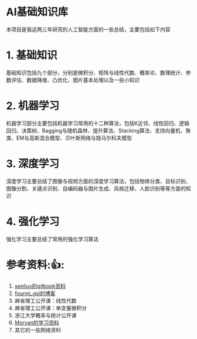 AI基础知识库
===
本项目是我这两三年研究的人工智能方面的一些总结，主要包括如下内容
# 1. 基础知识
基础知识包括九个部分，分别是微积分、矩阵与线性代数、概率论、数理统计、参数评估、数据降维、凸优化、图片基本处理以及一些小知识

# 2. 机器学习
机器学习部分主要包括机器学习常用的十二种算法，包括K近邻、线性回归、逻辑回归、决策树、Bagging与随机森林、提升算法、Stacking算法、支持向量机、聚类、EM与高斯混合模型、贝叶斯网络与隐马尔科夫模型

# 3. 深度学习
深度学习主要总结了图像与视频方面的深度学习算法，包括物体分类、目标识别、图像分割、关键点识别、自编码器与图片生成、风格迁移、人脸识别等等方面的知识

# 4. 强化学习
强化学习主要总结了常用的强化学习算法

参考资料::+1::
===
1. [senliuy的gitbook资料](https://senliuy.gitbooks.io/advanced-deep-learning)
2. [fourmi_gsj的博客](https://www.cnblogs.com/fourmi)
3. 麻省理工公开课：线性代数
4. 麻省理工公开课：单变量微积分
5. 浙江大学概率与统计公开课
6. [Morvan的学习资料](https://morvanzhou.github.io/)
7. 其它的一些网络资料
